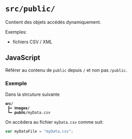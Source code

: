 # `src/public/`

Contient des objets accédés dynamiquement.

Exemples:

- fichiers CSV / XML

## JavaScript
Référer au contenu de `public` depuis `/` et non pas `/public`. 

### Exemple
Dans la strcuture suivante
```
𝐬𝐫𝐜/
 ┣━ 𝐢𝐦𝐚𝐠𝐞𝐬/
 ┗━ 𝐩𝐮𝐛𝐥𝐢𝐜/myData.csv
```

On accèdera au fichier `myData.csv` comme suit:
```JavaScript
var myDataFile = "myData.csv";
```


